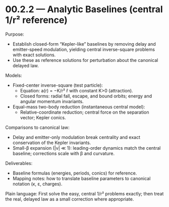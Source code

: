 # 00.2.2 — Analytic Baselines (central 1/r² reference)

Purpose:
- Establish closed-form “Kepler-like” baselines by removing delay and emitter-speed modulation, yielding central inverse-square problems with exact solutions.
- Use these as reference solutions for perturbation about the canonical delayed law.

Models:
- Fixed-center inverse-square (test particle):
  - Equation: a(r) = −K/r² r̂ with constant K>0 (attraction).
  - Closed forms: radial fall, escape, and bound orbits; energy and angular momentum invariants.
- Equal-mass two-body reduction (instantaneous central model):
  - Relative-coordinate reduction; central force on the separation vector; Kepler conics.

Comparisons to canonical law:
- Delay and emitter-only modulation break centrality and exact conservation of the Kepler invariants.
- Small-β expansion (|v| ≪ 1): leading-order dynamics match the central baseline; corrections scale with β and curvature.

Deliverables:
- Baseline formulas (energies, periods, conics) for reference.
- Mapping notes: how to translate baseline parameters to canonical notation (κ, ε, charges).

Plain language: First solve the easy, central 1/r² problems exactly; then treat the real, delayed law as a small correction where appropriate.
